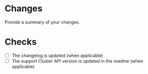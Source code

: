 # Changes

Provide a summary of your changes.

# Checks

- [ ] The changelog is updated (when applicable)
- [ ] The support Cluster API version is updated in the readme (when applicable)
